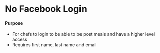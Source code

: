 # No Facebook Login


#### Purpose

- For chefs to login to be able to be post meals and have a higher level access
- Requires first name, last name and email 



